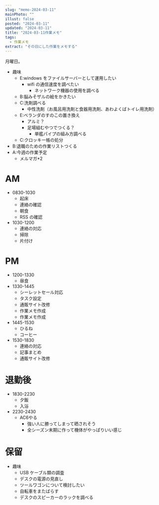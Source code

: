 ```yaml
---
slug: "memo-2024-03-11"
mainPhoto: ""
illust: false
posted: "2024-03-11"
updated: "2024-03-11"
title: "2024-03-11作業メモ"
tags:
  - 作業メモ
extract: "その日にした作業をメモする"
---
```


月曜日。  

- 趣味
  - E:windows をファイルサーバーとして運用したい
    - wifi の通信速度を調べたい
      - ネットワーク機器の使用を調べる
  - B:脳みそザルの絵をかきたい
  - C:洗剤調べる
    - 中性洗剤（お風呂用洗剤と食器用洗剤、あわよくばトイレ用洗剤）
  - E:ベランダのすのこの置き換え
    - アルミ？
    - 足場組むやつでつくる？
      - 単艦パイプの組み方調べる
  - C:クロッキー帳の処分
- B:退職のための作業リストつくる
- A:今週の作業予定
  - メルマガ\*2

# AM

- 0830-1030
  - 起床
  - 連絡の確認
  - 朝食
  - RSS の確認
- 1030-1200
  - 連絡の対応
  - 掃除
  - 片付け

# PM

- 1200-1330
  - 昼食
- 1330-1445
  - シーレットセール対応
  - タスク設定
  - 通販サイト改修
  - 作業メモ作成
  - 作業メモ作成
- 1445-1530
  - ひるね
  - コーヒー
- 1530-1830
  - 連絡の対応
  - 記事まとめ
  - 通販サイト改修

# 退勤後

- 1830-2230
  - 夕飯
  - 入浴
- 2230-2430
  - AC6やる
    - 強い人に勝ってしまって晒されそう
    - 全シーズン末期に作って機体がやっぱりいい感じ

# 保留

- 趣味
  - USB ケーブル類の調査
  - デスクの電源の見直し
  - ツールワゴンについて検討したい
  - 自転車をまたばらす
  - デスクのスピーカーのラックを調べる
